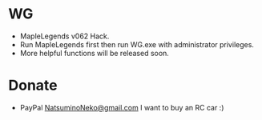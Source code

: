 # WG

* MapleLegends v062 Hack.
* Run MapleLegends first then run WG.exe with administrator privileges.
* More helpful functions will be released soon.

# Donate

* PayPal NatsuminoNeko@gmail.com I want to buy an RC car :)
